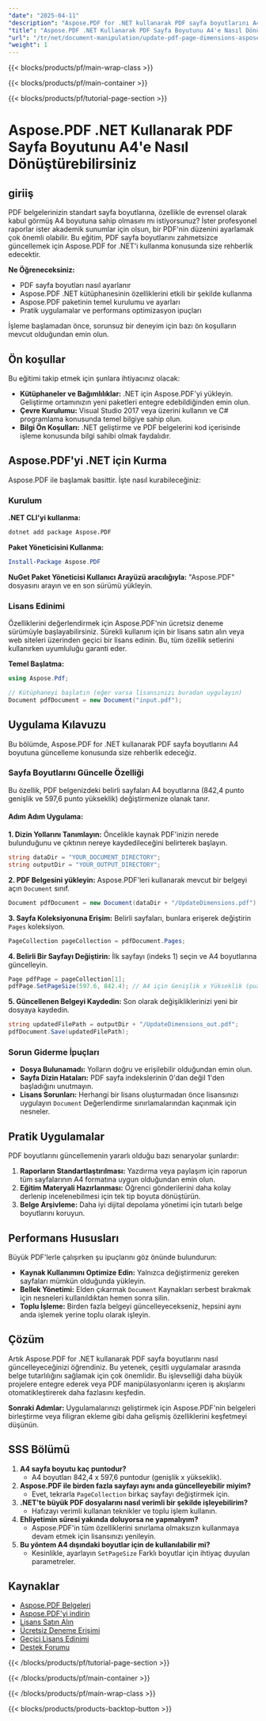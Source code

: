 ```yaml
---
"date": "2025-04-11"
"description": "Aspose.PDF for .NET kullanarak PDF sayfa boyutlarını A4'e nasıl güncelleyeceğinizi öğrenin. Belgelerinizi etkili bir şekilde standartlaştırmak için bu adım adım kılavuzu izleyin."
"title": "Aspose.PDF .NET Kullanarak PDF Sayfa Boyutunu A4'e Nasıl Dönüştürebilirsiniz | Belge İşleme Kılavuzu"
"url": "/tr/net/document-manipulation/update-pdf-page-dimensions-aspose-net/"
"weight": 1
---
```


{{< blocks/products/pf/main-wrap-class >}}

{{< blocks/products/pf/main-container >}}

{{< blocks/products/pf/tutorial-page-section >}}


# Aspose.PDF .NET Kullanarak PDF Sayfa Boyutunu A4'e Nasıl Dönüştürebilirsiniz

## giriiş
PDF belgelerinizin standart sayfa boyutlarına, özellikle de evrensel olarak kabul görmüş A4 boyutuna sahip olmasını mı istiyorsunuz? İster profesyonel raporlar ister akademik sunumlar için olsun, bir PDF'nin düzenini ayarlamak çok önemli olabilir. Bu eğitim, PDF sayfa boyutlarını zahmetsizce güncellemek için Aspose.PDF for .NET'i kullanma konusunda size rehberlik edecektir.

**Ne Öğreneceksiniz:**
- PDF sayfa boyutları nasıl ayarlanır
- Aspose.PDF .NET kütüphanesinin özelliklerini etkili bir şekilde kullanma
- Aspose.PDF paketinin temel kurulumu ve ayarları
- Pratik uygulamalar ve performans optimizasyon ipuçları

İşleme başlamadan önce, sorunsuz bir deneyim için bazı ön koşulların mevcut olduğundan emin olun.

## Ön koşullar
Bu eğitimi takip etmek için şunlara ihtiyacınız olacak:
- **Kütüphaneler ve Bağımlılıklar:** .NET için Aspose.PDF'yi yükleyin. Geliştirme ortamınızın yeni paketleri entegre edebildiğinden emin olun.
- **Çevre Kurulumu:** Visual Studio 2017 veya üzerini kullanın ve C# programlama konusunda temel bilgiye sahip olun.
- **Bilgi Ön Koşulları:** .NET geliştirme ve PDF belgelerini kod içerisinde işleme konusunda bilgi sahibi olmak faydalıdır.

## Aspose.PDF'yi .NET için Kurma
Aspose.PDF ile başlamak basittir. İşte nasıl kurabileceğiniz:

### Kurulum
**.NET CLI'yi kullanma:**
```bash
dotnet add package Aspose.PDF
```

**Paket Yöneticisini Kullanma:**
```powershell
Install-Package Aspose.PDF
```

**NuGet Paket Yöneticisi Kullanıcı Arayüzü aracılığıyla:** 
"Aspose.PDF" dosyasını arayın ve en son sürümü yükleyin.

### Lisans Edinimi
Özelliklerini değerlendirmek için Aspose.PDF'nin ücretsiz deneme sürümüyle başlayabilirsiniz. Sürekli kullanım için bir lisans satın alın veya web siteleri üzerinden geçici bir lisans edinin. Bu, tüm özellik setlerini kullanırken uyumluluğu garanti eder.

**Temel Başlatma:**
```csharp
using Aspose.Pdf;

// Kütüphaneyi başlatın (eğer varsa lisansınızı buradan uygulayın)
Document pdfDocument = new Document("input.pdf");
```

## Uygulama Kılavuzu
Bu bölümde, Aspose.PDF for .NET kullanarak PDF sayfa boyutlarını A4 boyutuna güncelleme konusunda size rehberlik edeceğiz.

### Sayfa Boyutlarını Güncelle Özelliği
Bu özellik, PDF belgenizdeki belirli sayfaları A4 boyutlarına (842,4 punto genişlik ve 597,6 punto yükseklik) değiştirmenize olanak tanır.

#### Adım Adım Uygulama:
**1. Dizin Yollarını Tanımlayın:**
Öncelikle kaynak PDF'inizin nerede bulunduğunu ve çıktının nereye kaydedileceğini belirterek başlayın.
```csharp
string dataDir = "YOUR_DOCUMENT_DIRECTORY";
string outputDir = "YOUR_OUTPUT_DIRECTORY";
```

**2. PDF Belgesini yükleyin:**
Aspose.PDF'leri kullanarak mevcut bir belgeyi açın `Document` sınıf.
```csharp
Document pdfDocument = new Document(dataDir + "/UpdateDimensions.pdf");
```

**3. Sayfa Koleksiyonuna Erişim:**
Belirli sayfaları, bunlara erişerek değiştirin `Pages` koleksiyon.
```csharp
PageCollection pageCollection = pdfDocument.Pages;
```

**4. Belirli Bir Sayfayı Değiştirin:**
İlk sayfayı (indeks 1) seçin ve A4 boyutlarına güncelleyin.
```csharp
Page pdfPage = pageCollection[1];
pdfPage.SetPageSize(597.6, 842.4); // A4 için Genişlik x Yükseklik (puan cinsinden)
```

**5. Güncellenen Belgeyi Kaydedin:**
Son olarak değişikliklerinizi yeni bir dosyaya kaydedin.
```csharp
string updatedFilePath = outputDir + "/UpdateDimensions_out.pdf";
pdfDocument.Save(updatedFilePath);
```

### Sorun Giderme İpuçları
- **Dosya Bulunamadı:** Yolların doğru ve erişilebilir olduğundan emin olun.
- **Sayfa Dizin Hataları:** PDF sayfa indekslerinin 0'dan değil 1'den başladığını unutmayın.
- **Lisans Sorunları:** Herhangi bir lisans oluşturmadan önce lisansınızı uygulayın `Document` Değerlendirme sınırlamalarından kaçınmak için nesneler.

## Pratik Uygulamalar
PDF boyutlarını güncellemenin yararlı olduğu bazı senaryolar şunlardır:
1. **Raporların Standartlaştırılması:** Yazdırma veya paylaşım için raporun tüm sayfalarının A4 formatına uygun olduğundan emin olun.
2. **Eğitim Materyali Hazırlanması:** Öğrenci gönderilerini daha kolay derlenip incelenebilmesi için tek tip boyuta dönüştürün.
3. **Belge Arşivleme:** Daha iyi dijital depolama yönetimi için tutarlı belge boyutlarını koruyun.

## Performans Hususları
Büyük PDF'lerle çalışırken şu ipuçlarını göz önünde bulundurun:
- **Kaynak Kullanımını Optimize Edin:** Yalnızca değiştirmeniz gereken sayfaları mümkün olduğunda yükleyin.
- **Bellek Yönetimi:** Elden çıkarmak `Document` Kaynakları serbest bırakmak için nesneleri kullanıldıktan hemen sonra silin.
- **Toplu İşleme:** Birden fazla belgeyi güncelleyecekseniz, hepsini aynı anda işlemek yerine toplu olarak işleyin.

## Çözüm
Artık Aspose.PDF for .NET kullanarak PDF sayfa boyutlarını nasıl güncelleyeceğinizi öğrendiniz. Bu yetenek, çeşitli uygulamalar arasında belge tutarlılığını sağlamak için çok önemlidir. Bu işlevselliği daha büyük projelere entegre ederek veya PDF manipülasyonlarını içeren iş akışlarını otomatikleştirerek daha fazlasını keşfedin.

**Sonraki Adımlar:** Uygulamalarınızı geliştirmek için Aspose.PDF'nin belgeleri birleştirme veya filigran ekleme gibi daha gelişmiş özelliklerini keşfetmeyi düşünün.

## SSS Bölümü
1. **A4 sayfa boyutu kaç puntodur?**
   - A4 boyutları 842,4 x 597,6 puntodur (genişlik x yükseklik).
2. **Aspose.PDF ile birden fazla sayfayı aynı anda güncelleyebilir miyim?**
   - Evet, tekrarla `PageCollection` birkaç sayfayı değiştirmek için.
3. **.NET'te büyük PDF dosyalarını nasıl verimli bir şekilde işleyebilirim?**
   - Hafızayı verimli kullanan teknikler ve toplu işlem kullanın.
4. **Ehliyetimin süresi yakında doluyorsa ne yapmalıyım?**
   - Aspose.PDF'in tüm özelliklerini sınırlama olmaksızın kullanmaya devam etmek için lisansınızı yenileyin.
5. **Bu yöntem A4 dışındaki boyutlar için de kullanılabilir mi?**
   - Kesinlikle, ayarlayın `SetPageSize` Farklı boyutlar için ihtiyaç duyulan parametreler.

## Kaynaklar
- [Aspose.PDF Belgeleri](https://reference.aspose.com/pdf/net/)
- [Aspose.PDF'yi indirin](https://releases.aspose.com/pdf/net/)
- [Lisans Satın Alın](https://purchase.aspose.com/buy)
- [Ücretsiz Deneme Erişimi](https://releases.aspose.com/pdf/net/)
- [Geçici Lisans Edinimi](https://purchase.aspose.com/temporary-license/)
- [Destek Forumu](https://forum.aspose.com/c/pdf/10)

{{< /blocks/products/pf/tutorial-page-section >}}

{{< /blocks/products/pf/main-container >}}

{{< /blocks/products/pf/main-wrap-class >}}

{{< blocks/products/products-backtop-button >}}